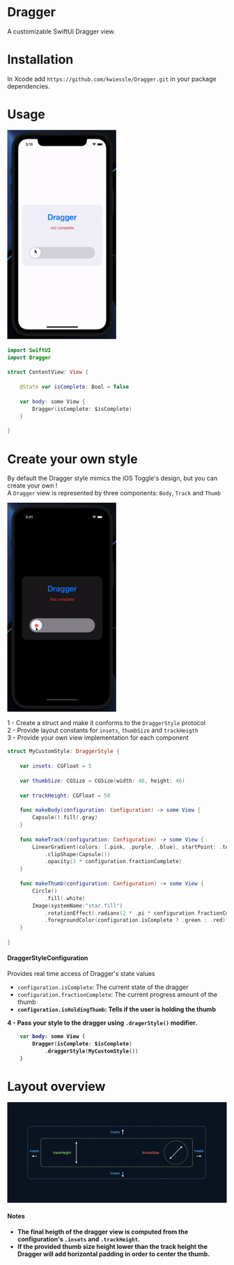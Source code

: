 # Dragger

A customizable SwiftUI Dragger view.

# Installation

In Xcode add `https://github.com/kwiessle/Dragger.git` in your package dependencies.

# Usage

<img src="https://github.com/kwiessle/Dragger/blob/main/sample.gif" width="250" height="480"/>

```swift
import SwiftUI
import Dragger

struct ContentView: View {
    
    @State var isComplete: Bool = false
    
    var body: some View {
        Dragger(isComplete: $isComplete)
    }
    
}
```
# Create your own style

By default the Dragger style mimics the iOS Toggle's design, but you can create your own !<br>
A `Dragger` view is represented by three components: `Body`, `Track` and `Thumb`<br>

<img src="https://github.com/kwiessle/Dragger/blob/main/sample2.gif" width="250" height="480"/>


1 - Create a struct and make it conforms to the `DraggerStyle` protocol<br>
2 - Provide layout constants for `insets`, `thumbSize` and `trackHeigth`<br>
3 - Provide your own view implementation for each component<br>

```swift
struct MyCustomStyle: DraggerStyle {
    
    var insets: CGFloat = 5
    
    var thumbSize: CGSize = CGSize(width: 46, height: 46)
    
    var trackHeight: CGFloat = 50
    
    func makeBody(configuration: Configuration) -> some View {
        Capsule().fill(.gray)
    }
    
    func makeTrack(configuration: Configuration) -> some View {
        LinearGradient(colors: [.pink, .purple, .blue], startPoint: .topLeading, endPoint: .bottomTrailing)
            .clipShape(Capsule())
            .opacity(3 * configuration.fractionComplete)
    }
    
    func makeThumb(configuration: Configuration) -> some View {
        Circle()
            .fill(.white)
        Image(systemName:"star.fill")
            .rotationEffect(.radians(2 * .pi * configuration.fractionComplete))
            .foregroundColor(configuration.isComplete ? .green : .red)
    }
    
}
```
#### DraggerStyleConfiguration 
Provides real time access of Dragger's state values<br>
- `configuration.isComplete`: The current state of the dragger<br>
- `configuration.fractionComplete`: The current progress amount of the thumb<b>
- `configuration.isHoldingThumb`: Tells if the user is holding the thumb

4 - Pass your style to the dragger using `.dragerStyle()` modifier.
```swift
    var body: some View {
        Dragger(isComplete: $isComplete)
            .draggerStyle(MyCustomStyle())
    }
```
# Layout overview
<img src="https://github.com/kwiessle/Dragger/blob/main/layout.jpeg"/>
    
#### Notes
- The final heigth of the dragger view is computed from the configuration's `.insets` and `.trackHeight`.<br>
- If the provided thumb size height lower than the track height the Dragger will add horizontal padding in order to center the thumb.<br>

